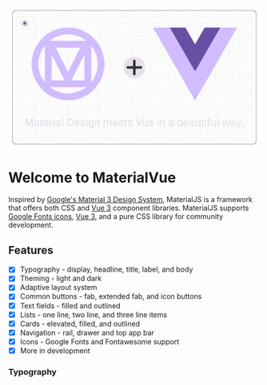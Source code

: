 ![MaterialVue GitHub Banner](https://raw.githubusercontent.com/CosmicMind/materialvue/dev/public/github/materialvue-github-banner-051123-a.png)

# Welcome to MaterialVue

Inspired by [Google's Material 3 Design System](https://m3.material.io/), MaterialJS is a framework that offers both CSS and [Vue 3](https:/vuejs.org/) component libraries.
MaterialJS supports [Google Fonts icons](https://fonts.google.com/icons), [Vue 3](https:/vuejs.org/), and a pure CSS library for community development.

## Features

- [x] Typography - display, headline, title, label, and body
- [x] Theming - light and dark
- [x] Adaptive layout system
- [x] Common buttons - fab, extended fab, and icon buttons
- [x] Text fields - filled and outlined
- [x] Lists - one line, two line, and three line items
- [x] Cards - elevated, filled, and outlined
- [x] Navigation - rail, drawer and top app bar
- [x] Icons - Google Fonts and Fontawesome support
- [x] More in development

### Typography

